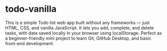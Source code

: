 # todo-vanilla
This is a simple Todo list web app built without any frameworks — just HTML, CSS, and vanilla JavaScript. It lets you add, complete, and delete tasks, with data saved locally in your browser using localStorage. Perfect as a beginner-friendly mini project to learn Git, GitHub Desktop, and basic front-end development.
